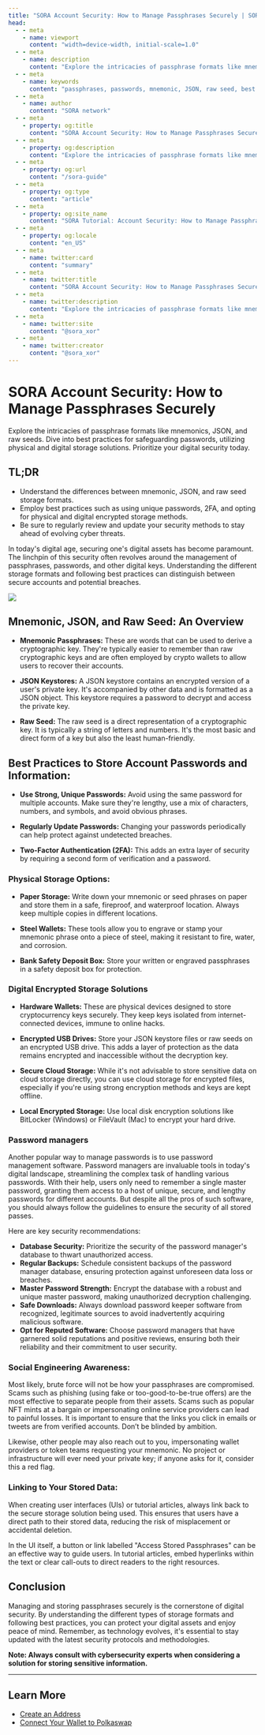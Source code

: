 ```yaml
---
title: "SORA Account Security: How to Manage Passphrases Securely | SORA Docs"
head:
  - - meta
    - name: viewport
      content: "width=device-width, initial-scale=1.0"
  - - meta
    - name: description
      content: "Explore the intricacies of passphrase formats like mnemonics, JSON, and raw seeds. Dive into best practices for safeguarding passwords, utilizing physical and digital storage solutions. Prioritize your digital security today."
  - - meta
    - name: keywords
      content: "passphrases, passwords, mnemonic, JSON, raw seed, best practices, digital security, two-factor authentication, physical storage, digital storage, password managers, social engineering, user interfaces, security protocols"
  - - meta
    - name: author
      content: "SORA network"
  - - meta
    - property: og:title
      content: "SORA Account Security: How to Manage Passphrases Securely"
  - - meta
    - property: og:description
      content: "Explore the intricacies of passphrase formats like mnemonics, JSON, and raw seeds. Dive into best practices for safeguarding passwords, utilizing physical and digital storage solutions. Prioritize your digital security today."
  - - meta
    - property: og:url
      content: "/sora-guide"
  - - meta
    - property: og:type
      content: "article"
  - - meta
    - property: og:site_name
      content: "SORA Tutorial: Account Security: How to Manage Passphrases Securely"
  - - meta
    - property: og:locale
      content: "en_US"
  - - meta
    - name: twitter:card
      content: "summary"
  - - meta
    - name: twitter:title
      content: "SORA Account Security: How to Manage Passphrases Securely"
  - - meta
    - name: twitter:description
      content: "Explore the intricacies of passphrase formats like mnemonics, JSON, and raw seeds. Dive into best practices for safeguarding passwords, utilizing physical and digital storage solutions. Prioritize your digital security today."
  - - meta
    - name: twitter:site
      content: "@sora_xor"
  - - meta
    - name: twitter:creator
      content: "@sora_xor"
---
```


# SORA Account Security: How to Manage Passphrases Securely

Explore the intricacies of passphrase formats like mnemonics, JSON, and raw seeds. Dive into best practices for safeguarding passwords, utilizing physical and digital storage solutions. Prioritize your digital security today.

## TL;DR

- Understand the differences between mnemonic, JSON, and raw seed storage formats.
- Employ best practices such as using unique passwords, 2FA, and opting for physical and digital encrypted storage methods.
- Be sure to regularly review and update your security methods to stay ahead of evolving cyber threats.

In today's digital age, securing one's digital assets has become paramount. The linchpin of this security often revolves around the management of passphrases, passwords, and other digital keys. Understanding the different storage formats and following best practices can distinguish between secure accounts and potential breaches.

![](.gitbook/assets/sora-account-security.png)

## Mnemonic, JSON, and Raw Seed: An Overview

- **Mnemonic Passphrases:** These are words that can be used to derive a cryptographic key. They're typically easier to remember than raw cryptographic keys and are often employed by crypto wallets to allow users to recover their accounts.

- **JSON Keystores:** A JSON keystore contains an encrypted version of a user's private key. It's accompanied by other data and is formatted as a JSON object. This keystore requires a password to decrypt and access the private key.

- **Raw Seed:** The raw seed is a direct representation of a cryptographic key. It is typically a string of letters and numbers. It's the most basic and direct form of a key but also the least human-friendly.

## Best Practices to Store Account Passwords and Information:

- **Use Strong, Unique Passwords:** Avoid using the same password for multiple accounts. Make sure they're lengthy, use a mix of characters, numbers, and symbols, and avoid obvious phrases.

- **Regularly Update Passwords:** Changing your passwords periodically can help protect against undetected breaches.

- **Two-Factor Authentication (2FA):** This adds an extra layer of security by requiring a second form of verification and a password.

### Physical Storage Options:

- **Paper Storage:** Write down your mnemonic or seed phrases on paper and store them in a safe, fireproof, and waterproof location. Always keep multiple copies in different locations.

- **Steel Wallets:** These tools allow you to engrave or stamp your mnemonic phrase onto a piece of steel, making it resistant to fire, water, and corrosion.

- **Bank Safety Deposit Box:** Store your written or engraved passphrases in a safety deposit box for protection.

### Digital Encrypted Storage Solutions

- **Hardware Wallets:** These are physical devices designed to store cryptocurrency keys securely. They keep keys isolated from internet-connected devices, immune to online hacks.

- **Encrypted USB Drives:** Store your JSON keystore files or raw seeds on an encrypted USB drive. This adds a layer of protection as the data remains encrypted and inaccessible without the decryption key.

- **Secure Cloud Storage:** While it's not advisable to store sensitive data on cloud storage directly, you can use cloud storage for encrypted files, especially if you're using strong encryption methods and keys are kept offline.

- **Local Encrypted Storage:** Use local disk encryption solutions like BitLocker (Windows) or FileVault (Mac) to encrypt your hard drive.

### Password managers

Another popular way to manage passwords is to use password management software. Password managers are invaluable tools in today's digital landscape, streamlining the complex task of handling various passwords. With their help, users only need to remember a single master password, granting them access to a host of unique, secure, and lengthy passwords for different accounts. But despite all the pros of such software, you should always follow the guidelines to ensure the security of all stored passes.

Here are key security recommendations:

- **Database Security:** Prioritize the security of the password manager's database to thwart unauthorized access.
- **Regular Backups:** Schedule consistent backups of the password manager database, ensuring protection against unforeseen data loss or breaches.
- **Master Password Strength:** Encrypt the database with a robust and unique master password, making unauthorized decryption challenging.
- **Safe Downloads:** Always download password keeper software from recognized, legitimate sources to avoid inadvertently acquiring malicious software.
- **Opt for Reputed Software:** Choose password managers that have garnered solid reputations and positive reviews, ensuring both their reliability and their commitment to user security.

### Social Engineering Awareness:

Most likely, brute force will not be how your passphrases are compromised. Scams such as phishing (using fake or too-good-to-be-true offers) are the most effective to separate people from their assets. Scams such as popular NFT mints at a bargain or impersonating online service providers can lead to painful losses.
It is important to ensure that the links you click in emails or tweets are from verified accounts. Don’t be blinded by ambition.

Likewise, other people may also reach out to you, impersonating wallet providers or token teams requesting your mnemonic. No project or infrastructure will ever need your private key; if anyone asks for it, consider this a red flag.

### Linking to Your Stored Data:

When creating user interfaces (UIs) or tutorial articles, always link back to the secure storage solution being used. This ensures that users have a direct path to their stored data, reducing the risk of misplacement or accidental deletion.

In the UI itself, a button or link labelled "Access Stored Passphrases" can be an effective way to guide users. In tutorial articles, embed hyperlinks within the text or clear call-outs to direct readers to the right resources.

## Conclusion

Managing and storing passphrases securely is the cornerstone of digital security. By understanding the different types of storage formats and following best practices, you can protect your digital assets and enjoy peace of mind. Remember, as technology evolves, it's essential to stay updated with the latest security protocols and methodologies.

**Note: Always consult with cybersecurity experts when considering a solution for storing sensitive information.**

---

## Learn More

- [Create an Address](./create-an-address)
- [Connect Your Wallet to Polkaswap](/polkaswap-connect-wallet.html.md)
